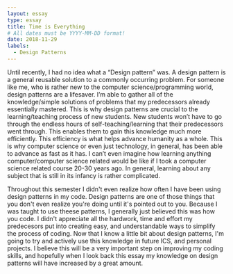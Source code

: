 ```yaml
---
layout: essay
type: essay
title: Time is Everything 
# All dates must be YYYY-MM-DD format!
date: 2018-11-29
labels:
  - Design Patterns
---
```

<p>	Until recently, I had no idea what a “Design pattern” was. A design pattern is a general reusable solution to a commonly occurring problem. For someone like me, who is rather new to the computer science/programming world, design patterns are a lifesaver. I’m able to gather all of the knowledge/simple solutions of problems that my predecessors already essentially mastered. This is why design patterns are crucial to the learning/teaching process of new students. New students won’t have to go through the endless hours of self-teaching/learning that their predecessors went through. This enables them to gain this knowledge much more efficiently. This efficiency is what helps advance humanity as a whole. This is why computer science or even just technology, in general, has been able to advance as fast as it has. I can’t even imagine how learning anything computer/computer science related would be like if I took a computer science related course 20-30 years ago. In general,  learning about any subject that is still in its infancy is rather complicated.
	
</p>

<p>Throughout this semester I didn't even realize how often I have been using design patterns in my code. Design patterns are one of those things that you don't even realize you're doing until it's pointed out to you. Because I was taught to use theese patterns, I generally just believed this was how you code. I didn't appreciate all the hardwork, time and effort my predecesors put into creating easy, and understandable ways to simplify the process of coding. Now that I know a little bit about design patterns, I'm going to try and actively use this knowledge in future ICS, and personal projects. I believe this will be a very important step on improving my coding skills, and hopefully when I look back this essay my knowledge on design patterns will have increased by a great amount.</p> 
